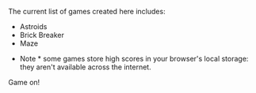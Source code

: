 The current list of games created here includes: 

- Astroids
- Brick Breaker
- Maze

* Note * some games store high scores in your browser's local storage: they aren't available across the internet.

Game on!
